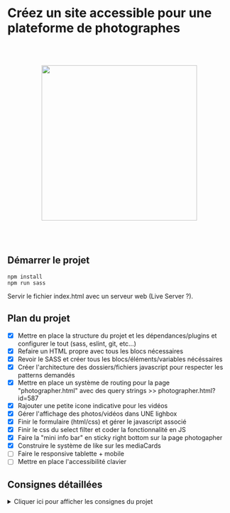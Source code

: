 # Créez un site accessible pour une plateforme de photographes

<br /><br />

<p align="center">
  <img width="350" src="https://github.com/laticauda-64/ybdlassablere_06_10112021/blob/main/public/assets/images/logo.png">
</p>
<br /><br />

## Démarrer le projet

```
npm install
npm run sass
```

Servir le fichier index.html avec un serveur web (Live Server ?).

## Plan du projet

-   [x] Mettre en place la structure du projet et les dépendances/plugins et configurer le tout (sass, eslint, git, etc...)
-   [x] Refaire un HTML propre avec tous les blocs nécessaires
-   [x] Revoir le SASS et créer tous les blocs/éléments/variables nécéssaires
-   [x] Créer l'architecture des dossiers/fichiers javascript pour respecter les patterns demandés
-   [x] Mettre en place un système de routing pour la page "photographer.html" avec des query strings >> photographer.html?id=587
-   [x] Rajouter une petite icone indicative pour les vidéos
-   [x] Gérer l'affichage des photos/vidéos dans UNE lighbox
-   [x] Finir le formulaire (html/css) et gérer le javascript associé
-   [x] Finir le css du select filter et coder la fonctionnalité en JS
-   [x] Faire la "mini info bar" en sticky right bottom sur la page photogapher
-   [x] Construire le système de like sur les mediaCards
-   [ ] Faire le responsive tablette + mobile
-   [ ] Mettre en place l'accessibilité clavier

## Consignes détaillées

<details>
<summary>Cliquer ici pour afficher les consignes du projet</summary>
  
  # Notes - Réunion client FishEye
  
 ## Entreprise :
  
Site web de photographes freelances.
>“Nos clients prennent de super photos, mais ils n’y connaissent rien en développement web. C'est pourquoi nous proposons une plateforme unique pour montrer leurs >photos sur une belle page et les contacter pour des événements ou des tirages. Nous sommes l'un des plus grands sites de photographie en freelance, avec un énorme >réseau de photographes.”
  
### Objectif :
Leur site est obsolète et a besoin d'être remanié.
>"Notre site a été construit il y a plus de dix ans, et nous n'avons pas eu l'occasion de
>le mettre à jour jusqu'à présent. Nous venons de lever des fonds et nous aimerions
>que votre équipe le transforme d'un site statique à un site dynamique".
  
### Prototype des fonctionnalités :
Nous devons créer les pages suivantes pour le prototype :
  
#### 1.  Page d'accueil :
  -  Liste de tous les photographes avec leur nom, leur slogan, leur localisation, leur prix/heure, leurs tags et une image miniature de leur choix.
  - En cliquant sur une étiquette (tag) dans la barre de navigation, la liste des photographes est filtrée pour n'afficher que ceux qui correspondent à cette étiquette.
  - Lorsque l'utilisateur clique sur la vignette d'un photographe, il est amené à sa page.
#### 2.  Pages des photographes (une pour chaque photographe échantillon) :
  - Affiche une galerie des travaux du photographe.
  - Les photographes peuvent montrer à la fois des photos et des vidéos.
  - Dans le cas des vidéos, montrer une image miniature dans la galerie.
  - Chaque média comprend un titre et un nombre de likes.
  - Lorsque l'utilisateur clique sur l'icône "Like", le nombre de likes affiché est incrémenté.
  - Le nombre de likes total d’un photographe doit correspondre à la somme des likes de chacun de ses médias.
  - Les médias peuvent être triés par popularité ou par titre.
  - Lorsque l'utilisateur clique sur un média, celui-ci doit s’ouvrir dans une lightbox :
  - Lorsque la lightbox est affichée, il y a une croix dans le coin pour fermer la fenêtre.
  - Des boutons de navigation permettent de passer d'un élément média à l'autre (les utilisateurs peuvent cliquer sur ces boutons pour naviguer).
  - Les touches fléchées permettent également de naviguer entre les médias.
  - Afficher un bouton pour contacter le photographe.
  - Le formulaire de contact est une modale qui s'affiche par-dessule reste.
  - Il comprend des champs pour les noms, l'adresse électronique et le message.
  - Plus tard, le bouton de contact enverra un message auphotographe. Pour l'instant, seulement afficher le contenu des trois champs dans les logs de la console.

### Responsive design

> “Pour cette itération, pas besoin que le site soit responsive sur mobile.”

#### L'accessibilité est clé !

> "Il est très important que notre site soit accessible aux utilisateurs malvoyants.
> Toutes nos photos doivent comporter des descriptions textuelles, et vous devez les
> inclure dans la page. De plus, l'utilisateur doit pouvoirutiliser les commandes du
> clavier pour naviguer sur le site, comme les touches fléchées de la lightbox".

-   Utilisez des éléments HTML "sémantiques" qui décrivent leur intention autant que possible, au lieu de mettre des éléments <div> et <span> partout.
-   Lorsque vous devez créer un élément personnalisé, ajoutez des attributs ARIA pour décrire ce qu'il fait.
-   Le code devrait passer les tests AChecker sans “known issue” (afin qu'il soit conforme aux WCAG).
-   Toute la gestion des événements (par exemple, les clics et les pressions au clavier) doit être configurée (utilisez KeyboardEvent.key ou KeyboardEvent.code.).
-   Utilisez un lecteur d'écran gratuit pour vous faire une idée de ce que représente l'utilisation du site pour une personne malvoyante.

# Contraintes techniques additionnelles

-   Le code est séparé en différents fichiers (HTML, CSS, JavaScript).
-   ESLint est utilisé (avec les paramètres par défaut) pour garantir que le code est robuste. Ceci est particulièrement facile à intégrer avec l'IDE VSCode.
-   Une version moderne (ES6 ou supérieure) de JavaScript est utilisée et les fonctionnalités obsolètes ne sont pas utilisées.
-   Le code est lisible. Il faudra s'assurer que les variables et fonctions ont un nom qui ont un sens, et commenter le code lorsque le nom n'indique pas explicitement ce qu'il se passe.

</details>
